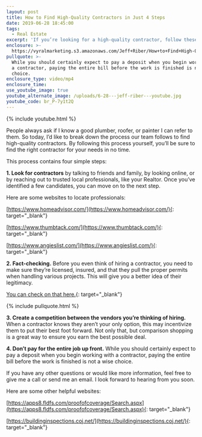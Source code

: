 ```yaml
---
layout: post
title: How to Find High-Quality Contractors in Just 4 Steps
date: 2019-06-28 18:45:00
tags:
  - Real Estate
excerpt: 'If you’re looking for a high-quality contractor, follow these four steps.'
enclosure: >-
  https://vyralmarketing.s3.amazonaws.com/Jeff+Riber/How+to+Find+High-Quality+Contractors+in+Just+4+Steps.mp4
pullquote: >-
  While you should certainly expect to pay a deposit when you begin working with
  a contractor, paying the entire bill before the work is finished is not a wise
  choice.
enclosure_type: video/mp4
enclosure_time:
use_youtube_image: true
youtube_alternate_image: /uploads/6-28---jeff-riber---youtube.jpg
youtube_code: br_P-7y1t2Q
---
```


{% include youtube.html %}

People always ask if I know a good plumber, roofer, or painter I can refer to them. So today, I’d like to break down the process our team follows to find high-quality contractors. By following this process yourself, you’ll be sure to find the right contractor for your needs in no time.&nbsp;

This process contains four simple steps:&nbsp;

**1\. Look for contractors** by talking to friends and family, by looking online, or by reaching out to trusted local professionals, like your Realtor. Once you’ve identified a few candidates, you can move on to the next step.

Here are some websites to locate professionals:

[https://www.homeadvisor.com/](https://www.homeadvisor.com/){: target="_blank"}

[https://www.thumbtack.com/](https://www.thumbtack.com/){: target="_blank"}

[https://www.angieslist.com/](https://www.angieslist.com/){: target="_blank"}

**2\. Fact-checking.** Before you even think of hiring a contractor, you need to make sure they’re licensed, insured, and that they pull the proper permits when handling various projects. This will give you a better idea of their legitimacy.

[You can check on that here.](https://www.myfloridalicense.com/wl11.asp?mode=0&amp;SID=){: target="_blank"}&nbsp;

{% include pullquote.html %}

**3\. Create a competition between the vendors you’re thinking of hiring.** When a contractor knows they aren’t your only option, this may incentivize them to put their best foot forward. Not only that, but comparison shopping is a great way to ensure you earn the best possible deal.&nbsp;

**4\. Don’t pay for the entire job up front.** While you should certainly expect to pay a deposit when you begin working with a contractor, paying the entire bill before the work is finished is not a wise choice.&nbsp;

If you have any other questions or would like more information, feel free to give me a call or send me an email. I look forward to hearing from you soon.

Here are some other helpful websites:

[https://apps8.fldfs.com/proofofcoverage/Search.aspx](https://apps8.fldfs.com/proofofcoverage/Search.aspx){: target="_blank"}

[https://buildinginspections.coj.net/](https://buildinginspections.coj.net/){: target="_blank"}